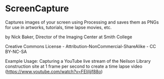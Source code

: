 # ScreenCapture
Captures images of your screen using Processing and saves them as PNGs for use in artworks, tutorials, time lapse movies, etc.

by Nick Baker, Director of the Imaging Center at Smith College

Creative Commons License - Attribution-NonCommercial-ShareAlike - CC BY-NC-SA

Example Usage: Capturing a YouTube live stream of the Neilson Library construction site at 1 frame per second to create a time lapse video (https://www.youtube.com/watch?v=FEIiIjjf88o)

